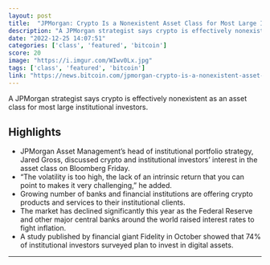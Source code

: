 ```yaml
---
layout: post
title:  "JPMorgan: Crypto Is a Nonexistent Asset Class for Most Large Institutional Investors."
description: "A JPMorgan strategist says crypto is effectively nonexistent as an asset class for most large institutional investors."
date: "2022-12-25 14:07:51"
categories: ['class', 'featured', 'bitcoin']
score: 20
image: "https://i.imgur.com/WIwv0Lx.jpg"
tags: ['class', 'featured', 'bitcoin']
link: "https://news.bitcoin.com/jpmorgan-crypto-is-a-nonexistent-asset-class-for-most-large-institutional-investors/"
---
```


A JPMorgan strategist says crypto is effectively nonexistent as an asset class for most large institutional investors.

## Highlights

- JPMorgan Asset Management’s head of institutional portfolio strategy, Jared Gross, discussed crypto and institutional investors’ interest in the asset class on Bloomberg Friday.
- “The volatility is too high, the lack of an intrinsic return that you can point to makes it very challenging,” he added.
- Growing number of banks and financial institutions are offering crypto products and services to their institutional clients.
- The market has declined significantly this year as the Federal Reserve and other major central banks around the world raised interest rates to fight inflation.
- A study published by financial giant Fidelity in October showed that 74% of institutional investors surveyed plan to invest in digital assets.

---
